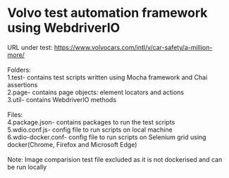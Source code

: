 # Volvo test automation framework using WebdriverIO

URL under test: https://www.volvocars.com/intl/v/car-safety/a-million-more/
\
\
Folders:\
1.test- contains test scripts written using Mocha framework and Chai assertions\
2.page- contains page objects: element locators and actions\
3.util- contains WebdriverIO methods\
\
Files:\
4.package.json- contains packages to run the test scripts\
5.wdio.conf.js- config file to run scripts on local machine\
6.wdio-docker.conf- config file to run scripts on Selenium grid using docker(Chrome, Firefox and Microsoft Edge)\
\
Note: Image comparision test file excluded as it is not dockerised and can be run locally

